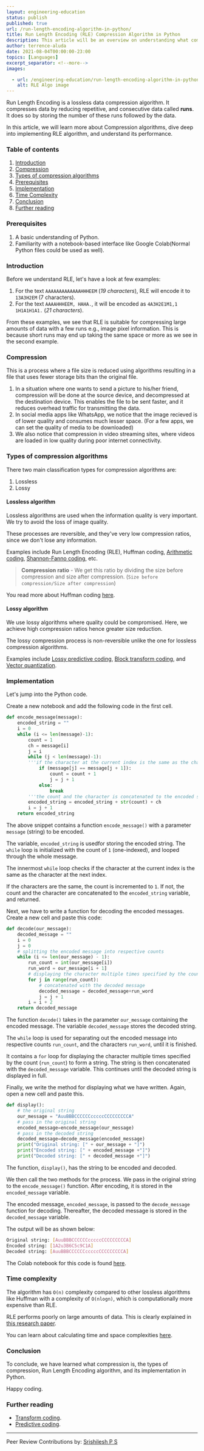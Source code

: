 ```yaml
---
layout: engineering-education
status: publish
published: true
url: /run-length-encoding-algorithm-in-python/
title: Run Length Encoding (RLE) Compression Algorithm in Python
description: This article will be an overview on understanding what compression is, different types of compression, and a brief intro to RLE algorithm and its implementation.
author: terrence-aluda
date: 2021-08-04T00:00:00-23:00
topics: [Languages]
excerpt_separator: <!--more-->
images:

  - url: /engineering-education/run-length-encoding-algorithm-in-python/hero.jpg
    alt: RLE Algo image
---
```

Run Length Encoding is a lossless data compression algorithm. It compresses data by reducing repetitive, and consecutive data called **runs**. It does so by storing the number of these runs followed by the data.
<!--more-->
In this article, we will learn more about Compression algorithms, dive deep into implementing RLE algorithm, and understand its performance.

### Table of contents
1. [Introduction](#introduction)
2. [Compression](#compression)
3. [Types of compression algorithms](#types-of-compression-algorithms)
4. [Prerequisites](#prerequisites)
5. [Implementation](#implementation)
6. [Time Complexity](#time-complexity)
7. [Conclusion](#conclusion)
8. [Further reading](#further-reading)

### Prerequisites
1. A basic understanding of Python. 
2. Familiarity with a notebook-based interface like Google Colab(Normal Python files could be used as well).

### Introduction
Before we understand RLE, let's have a look at few examples:

1. For the text `AAAAAAAAAAAAAHHHEEM` (*19 characters*), RLE will encode it to `13A3H2EM` (7 characters).
2. For the text `AAAAHHHEEM, HAHA.`, it will be encoded as `4A3H2E1M1,1 1H1A1H1A1.` (*21 characters*).

From these examples, we see that RLE is suitable for compressing large amounts of data with a few runs e.g., image pixel information. This is because short runs may end up taking the same space or more as we see in the second example.

### Compression
This is a process where a file size is reduced using algorithms resulting in a file that uses fewer storage bits than the original file.

1. In a situation where one wants to send a picture to his/her friend, compression will be done at the source device, and decompressed at the destination device. This enables the file to be sent faster, and it reduces overhead traffic for transmitting the data.
2. In social media apps like WhatsApp, we notice that the image recieved is of lower quality and consumes much lesser space. (For a few apps, we can set the quality of media to be downloaded)
3. We also notice that compression in video streaming sites, where videos are loaded in low quality during poor internet connectivity. 

### Types of compression algorithms
There two main classification types for compression algorithms are:
1. Lossless
2. Lossy

#### Lossless algorithm
Lossless algorithms are used when the information quality is very important. We try to avoid the loss of image quality.

These processes are reversible, and they've very low compression ratios, since we don't lose any information.

Examples include Run Length Encoding (RLE), Huffman coding, [Arithmetic coding](https://en.wikipedia.org/wiki/Arithmetic_coding), [Shannon-Fanno coding](https://www.geeksforgeeks.org/shannon-fano-algorithm-for-data-compression/), etc.

> **Compression ratio** - We get this ratio by dividing the size before compression and size after compression. (`Size before compression/Size after compression`)

You read more about Huffman coding [here](/engineering-education/huffman-coding-python/).

#### Lossy algorithm
We use lossy algorithms where quality could be compromised. Here, we achieve high compression ratios hence greater size reduction.

The lossy compression process is non-reversible unlike the one for lossless compression algorithms.

Examples include [Lossy predictive coding](https://www.spiedigitallibrary.org/ebooks/TT/Digital-Image-Compression-Techniques/Chapter9/Lossy-Predictive-Coding/10.1117/3.34917.ch9),  [Block transform coding](https://web.ece.ucsb.edu/~manj/ece178-Fall2009/e178-L14.ppt.pdf), and [Vector quantization](https://www.spiedigitallibrary.org/ebooks/PM/Optical-Satellite-Data-Compression-and-Implementation/4/Vector-Quantization-Data-Compression/10.1117/3.1002297.ch4).

### Implementation
Let's jump into the Python code.

Create a new notebook and add the following code in the first cell.

```python
def encode_message(message):
    encoded_string = ""
    i = 0
    while (i <= len(message)-1):
        count = 1
        ch = message[i]
        j = i
        while (j < len(message)-1): 
        '''if the character at the current index is the same as the character at the next index. If the characters are the same, the count is incremented to 1'''    
            if (message[j] == message[j + 1]): 
                count = count + 1
                j = j + 1
            else: 
                break
        '''the count and the character is concatenated to the encoded string'''
        encoded_string = encoded_string + str(count) + ch
        i = j + 1
    return encoded_string
```

The above snippet contains a function `encode_message()` with a parameter `message` (string) to be encoded.

The variable, `encoded_string` is usedfor storing the encoded string. The `while` loop is initialized with the count of `1` (one-indexed), and looped through the whole message.

The innermost `while` loop checks if the character at the current index is the same as the character at the next index.

If the characters are the same, the count is incremented to `1`. If not, the count and the character are concatenated to the `encoded_string` variable, and returned.

Next, we have to write a function for decoding the encoded messages. Create a new cell and paste this code:

```python
def decode(our_message):
    decoded_message = ""
    i = 0
    j = 0
    # splitting the encoded message into respective counts
    while (i <= len(our_message) - 1):
        run_count = int(our_message[i])
        run_word = our_message[i + 1]
        # displaying the character multiple times specified by the count
        for j in range(run_count):
            # concatenated with the decoded message
            decoded_message = decoded_message+run_word
            j = j + 1
        i = i + 2
    return decoded_message
```

The function `decode()` takes in the parameter `our_message` containing the encoded message. The variable `decoded_message` stores the decoded string.

The `while` loop is used for separating out the encoded message into respective counts `run_count`, and the characters `run_word`, until it is finished.

It contains a `for` loop for displaying the character multiple times specified by the count (`run_count`) to form a string. The string is then concatenated with the `decoded_message` variable. This continues until the decoded string is displayed in full.

Finally, we write the method for displaying what we have written. Again, open a new cell and paste this.

```python
def display():
    # the original string
    our_message = "AuuBBBCCCCCCcccccCCCCCCCCCA"
    # pass in the original string
    encoded_message=encode_message(our_message)
    # pass in the decoded string
    decoded_message=decode_message(encoded_message)
    print("Original string: [" + our_message + "]")
    print("Encoded string: [" + encoded_message +"]")
    print("Decoded string: [" + decoded_message +"]")
```

The function, `display()`, has the string to be encoded and decoded.

We then call the two methods for the process. We pass in the original string to the `encode_message()` function. After encoding, it is stored in the `encoded_message` variable. 

The encoded message, `encoded_message`, is passed to the `decode_message` function for decoding. Thereafter, the decoded message is stored in the `decoded_message` variable.

The output will be as shown below:

```bash
Original string: [AuuBBBCCCCCCcccccCCCCCCCCCA]
Encoded string: [1A2u3B6C5c9C1A]
Decoded string: [AuuBBBCCCCCCcccccCCCCCCCCCA]
```

The Colab notebook for this code is found [here](https://colab.research.google.com/drive/1Thf9CLJkhjGQE-XN2IkSwW2SuZ8TAXoh?usp=sharing).

### Time complexity
The algorithm has `O(n)` complexity compared to other lossless algorithms like Huffman with a complexity of `O(nlogn)`, which is computationally more expensive than RLE.

RLE performs poorly on large amounts of data. This is clearly explained in [this research paper](https://core.ac.uk/download/pdf/228547034.pdf).

You can learn about calculating time and space complexities [here](/engineering-education/big-o-notation/).

### Conclusion
To conclude, we have learned what compression is, the types of compression, Run Length Encoding algorithm, and its implementation in Python.

Happy coding.

### Further reading
- [Transform coding](https://en.wikipedia.org/wiki/Transform_coding).
- [Predictive coding](https://web.stanford.edu/class/ee398a/handouts/lectures/06-Prediction.pdf).

---
Peer Review Contributions by: [Srishilesh P S](/engineering-education/authors/srishilesh-p-s/)